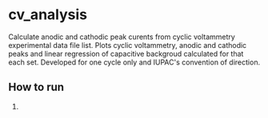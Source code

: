 # cv_analysis

Calculate anodic and cathodic peak curents from cyclic voltammetry experimental data file list. 
Plots cyclic voltammetry, anodic and cathodic peaks and linear regression of capacitive backgroud calculated for that each set. Developed for one cycle only and IUPAC's convention of direction. 


## How to run
1) 

